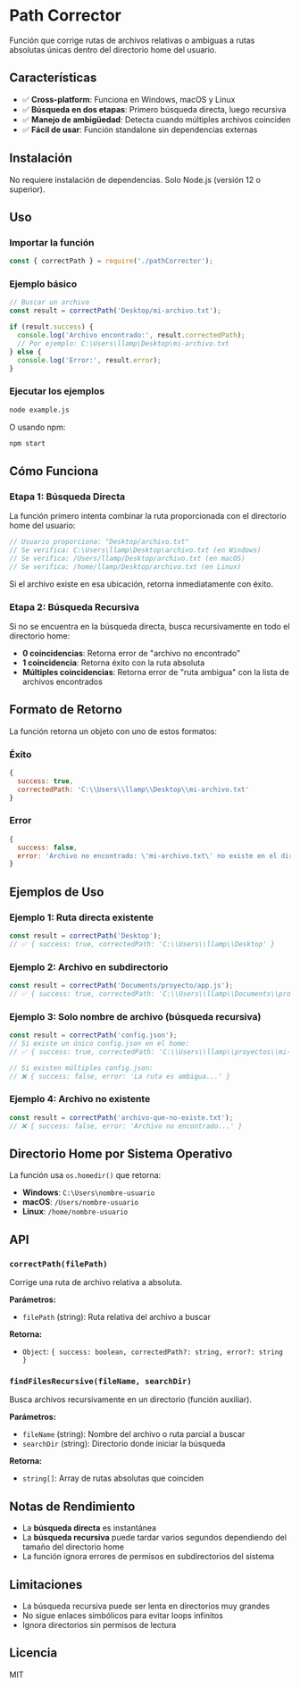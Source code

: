 # Path Corrector

Función que corrige rutas de archivos relativas o ambiguas a rutas absolutas únicas dentro del directorio home del usuario.

## Características

- ✅ **Cross-platform**: Funciona en Windows, macOS y Linux
- ✅ **Búsqueda en dos etapas**: Primero búsqueda directa, luego recursiva
- ✅ **Manejo de ambigüedad**: Detecta cuando múltiples archivos coinciden
- ✅ **Fácil de usar**: Función standalone sin dependencias externas

## Instalación

No requiere instalación de dependencias. Solo Node.js (versión 12 o superior).

## Uso

### Importar la función

```javascript
const { correctPath } = require('./pathCorrector');
```

### Ejemplo básico

```javascript
// Buscar un archivo
const result = correctPath('Desktop/mi-archivo.txt');

if (result.success) {
  console.log('Archivo encontrado:', result.correctedPath);
  // Por ejemplo: C:\Users\llamp\Desktop\mi-archivo.txt
} else {
  console.log('Error:', result.error);
}
```

### Ejecutar los ejemplos

```bash
node example.js
```

O usando npm:

```bash
npm start
```

## Cómo Funciona

### Etapa 1: Búsqueda Directa

La función primero intenta combinar la ruta proporcionada con el directorio home del usuario:

```javascript
// Usuario proporciona: "Desktop/archivo.txt"
// Se verifica: C:\Users\llamp\Desktop\archivo.txt (en Windows)
// Se verifica: /Users/llamp/Desktop/archivo.txt (en macOS)
// Se verifica: /home/llamp/Desktop/archivo.txt (en Linux)
```

Si el archivo existe en esa ubicación, retorna inmediatamente con éxito.

### Etapa 2: Búsqueda Recursiva

Si no se encuentra en la búsqueda directa, busca recursivamente en todo el directorio home:

- **0 coincidencias**: Retorna error de "archivo no encontrado"
- **1 coincidencia**: Retorna éxito con la ruta absoluta
- **Múltiples coincidencias**: Retorna error de "ruta ambigua" con la lista de archivos encontrados

## Formato de Retorno

La función retorna un objeto con uno de estos formatos:

### Éxito

```javascript
{
  success: true,
  correctedPath: 'C:\\Users\\llamp\\Desktop\\mi-archivo.txt'
}
```

### Error

```javascript
{
  success: false,
  error: 'Archivo no encontrado: \'mi-archivo.txt\' no existe en el directorio home.'
}
```

## Ejemplos de Uso

### Ejemplo 1: Ruta directa existente

```javascript
const result = correctPath('Desktop');
// ✅ { success: true, correctedPath: 'C:\\Users\\llamp\\Desktop' }
```

### Ejemplo 2: Archivo en subdirectorio

```javascript
const result = correctPath('Documents/proyecto/app.js');
// ✅ { success: true, correctedPath: 'C:\\Users\\llamp\\Documents\\proyecto\\app.js' }
```

### Ejemplo 3: Solo nombre de archivo (búsqueda recursiva)

```javascript
const result = correctPath('config.json');
// Si existe un único config.json en el home:
// ✅ { success: true, correctedPath: 'C:\\Users\\llamp\\proyectos\\mi-app\\config.json' }

// Si existen múltiples config.json:
// ❌ { success: false, error: 'La ruta es ambigua...' }
```

### Ejemplo 4: Archivo no existente

```javascript
const result = correctPath('archivo-que-no-existe.txt');
// ❌ { success: false, error: 'Archivo no encontrado...' }
```

## Directorio Home por Sistema Operativo

La función usa `os.homedir()` que retorna:

- **Windows**: `C:\Users\nombre-usuario`
- **macOS**: `/Users/nombre-usuario`
- **Linux**: `/home/nombre-usuario`

## API

### `correctPath(filePath)`

Corrige una ruta de archivo relativa a absoluta.

**Parámetros:**
- `filePath` (string): Ruta relativa del archivo a buscar

**Retorna:**
- `Object`: `{ success: boolean, correctedPath?: string, error?: string }`

### `findFilesRecursive(fileName, searchDir)`

Busca archivos recursivamente en un directorio (función auxiliar).

**Parámetros:**
- `fileName` (string): Nombre del archivo o ruta parcial a buscar
- `searchDir` (string): Directorio donde iniciar la búsqueda

**Retorna:**
- `string[]`: Array de rutas absolutas que coinciden

## Notas de Rendimiento

- La **búsqueda directa** es instantánea
- La **búsqueda recursiva** puede tardar varios segundos dependiendo del tamaño del directorio home
- La función ignora errores de permisos en subdirectorios del sistema

## Limitaciones

- La búsqueda recursiva puede ser lenta en directorios muy grandes
- No sigue enlaces simbólicos para evitar loops infinitos
- Ignora directorios sin permisos de lectura

## Licencia

MIT
